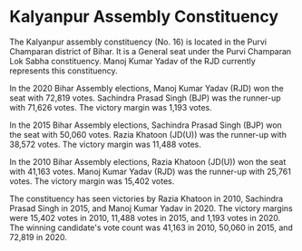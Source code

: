 # Kalyanpur Assembly Constituency

The Kalyanpur assembly constituency (No. 16) is located in the Purvi Champaran district of Bihar. It is a General seat under the Purvi Champaran Lok Sabha constituency. Manoj Kumar Yadav of the RJD currently represents this constituency.

In the 2020 Bihar Assembly elections, Manoj Kumar Yadav (RJD) won the seat with 72,819 votes. Sachindra Prasad Singh (BJP) was the runner-up with 71,626 votes. The victory margin was 1,193 votes.

In the 2015 Bihar Assembly elections, Sachindra Prasad Singh (BJP) won the seat with 50,060 votes. Razia Khatoon (JD(U)) was the runner-up with 38,572 votes. The victory margin was 11,488 votes.

In the 2010 Bihar Assembly elections, Razia Khatoon (JD(U)) won the seat with 41,163 votes. Manoj Kumar Yadav (RJD) was the runner-up with 25,761 votes. The victory margin was 15,402 votes.

The constituency has seen victories by Razia Khatoon in 2010, Sachindra Prasad Singh in 2015, and Manoj Kumar Yadav in 2020. The victory margins were 15,402 votes in 2010, 11,488 votes in 2015, and 1,193 votes in 2020. The winning candidate's vote count was 41,163 in 2010, 50,060 in 2015, and 72,819 in 2020.
